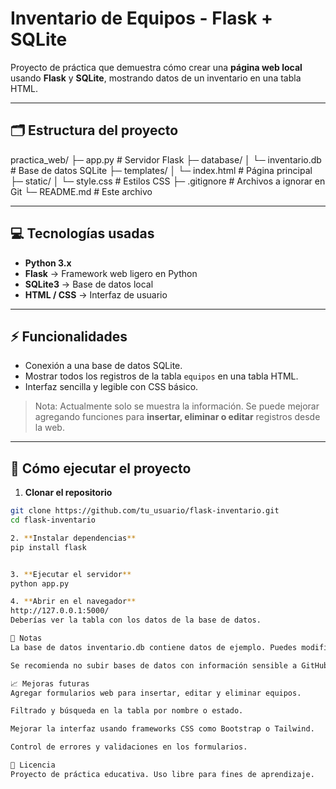 # Inventario de Equipos - Flask + SQLite

Proyecto de práctica que demuestra cómo crear una **página web local** usando **Flask** y **SQLite**, mostrando datos de un inventario en una tabla HTML.

---

## 🗂 Estructura del proyecto

practica_web/
├─ app.py # Servidor Flask
├─ database/
│ └─ inventario.db # Base de datos SQLite
├─ templates/
│ └─ index.html # Página principal
├─ static/
│ └─ style.css # Estilos CSS
├─ .gitignore # Archivos a ignorar en Git
└─ README.md # Este archivo



---

## 💻 Tecnologías usadas
- **Python 3.x**  
- **Flask** → Framework web ligero en Python  
- **SQLite3** → Base de datos local  
- **HTML / CSS** → Interfaz de usuario  

---

## ⚡ Funcionalidades
- Conexión a una base de datos SQLite.  
- Mostrar todos los registros de la tabla `equipos` en una tabla HTML.  
- Interfaz sencilla y legible con CSS básico.  

> Nota: Actualmente solo se muestra la información. Se puede mejorar agregando funciones para **insertar, eliminar o editar** registros desde la web.

---

## 🚀 Cómo ejecutar el proyecto

1. **Clonar el repositorio**
```bash
git clone https://github.com/tu_usuario/flask-inventario.git
cd flask-inventario

2. **Instalar dependencias**
pip install flask


3. **Ejecutar el servidor**
python app.py

4. **Abrir en el navegador**
http://127.0.0.1:5000/
Deberías ver la tabla con los datos de la base de datos.

🔧 Notas
La base de datos inventario.db contiene datos de ejemplo. Puedes modificarla con SQLite3 o agregar nuevas filas desde Python.

Se recomienda no subir bases de datos con información sensible a GitHub.

📈 Mejoras futuras
Agregar formularios web para insertar, editar y eliminar equipos.

Filtrado y búsqueda en la tabla por nombre o estado.

Mejorar la interfaz usando frameworks CSS como Bootstrap o Tailwind.

Control de errores y validaciones en los formularios.

📜 Licencia
Proyecto de práctica educativa. Uso libre para fines de aprendizaje.
